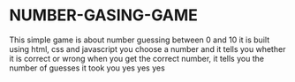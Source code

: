 # NUMBER-GASING-GAME
This simple game is about number guessing between 0 and 10
it is built using html, css and javascript
you choose a number and it tells you whether it is correct or wrong
when you get the correct number, it tells you the number of guesses it took you
yes yes yes
